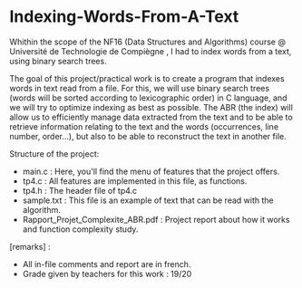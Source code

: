 # Indexing-Words-From-A-Text
Whithin the scope of the NF16 (Data Structures and Algorithms) course  @ Université de Technologie de Compiègne , I had to index words from a text, using binary search trees. 

The goal of this project/practical work is to create a program that indexes words in text read from a file. For this, we will use binary search trees (words will be sorted according to lexicographic order) in C language, and we will try to optimize indexing as best as possible. The ABR (the index) will allow us to efficiently manage data extracted from the text and to be able to retrieve information relating to the text and the words (occurrences, line number, order...), but also to be able to reconstruct the text in another file.

Structure of the project:

  - main.c : Here, you'll find the menu of features that the project offers.
  - tp4.c : All features are implemented in this file, as functions.
  - tp4.h : The header file of tp4.c
  - sample.txt : This file is an example of text that can be read with the algorithm.
  - Rapport_Projet_Complexite_ABR.pdf : Project report about how it works and function complexity study.

[remarks] :

  - All in-file comments and report are in french.
  - Grade given by teachers for this work : 19/20

